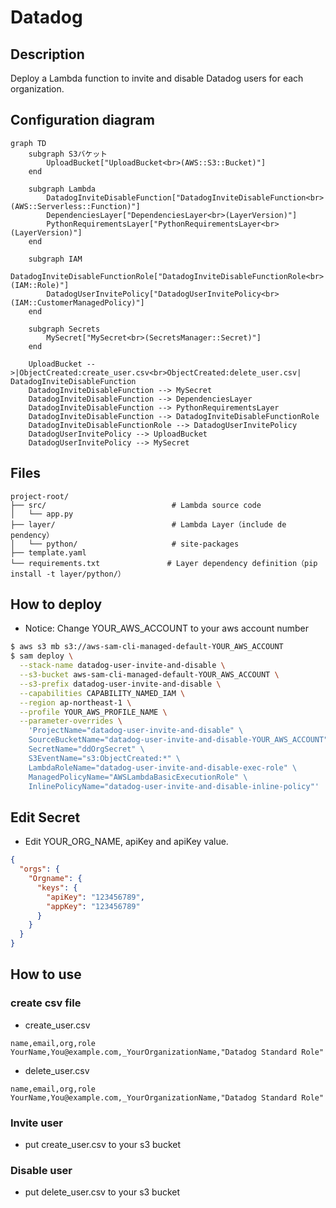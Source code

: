 # Datadog

## Description

Deploy a Lambda function to invite and disable Datadog users for each organization.

## Configuration diagram

```mermaid
graph TD
    subgraph S3バケット
        UploadBucket["UploadBucket<br>(AWS::S3::Bucket)"]
    end

    subgraph Lambda
        DatadogInviteDisableFunction["DatadogInviteDisableFunction<br>(AWS::Serverless::Function)"]
        DependenciesLayer["DependenciesLayer<br>(LayerVersion)"]
        PythonRequirementsLayer["PythonRequirementsLayer<br>(LayerVersion)"]
    end

    subgraph IAM
        DatadogInviteDisableFunctionRole["DatadogInviteDisableFunctionRole<br>(IAM::Role)"]
        DatadogUserInvitePolicy["DatadogUserInvitePolicy<br>(IAM::CustomerManagedPolicy)"]
    end

    subgraph Secrets
        MySecret["MySecret<br>(SecretsManager::Secret)"]
    end

    UploadBucket -->|ObjectCreated:create_user.csv<br>ObjectCreated:delete_user.csv| DatadogInviteDisableFunction
    DatadogInviteDisableFunction --> MySecret
    DatadogInviteDisableFunction --> DependenciesLayer
    DatadogInviteDisableFunction --> PythonRequirementsLayer
    DatadogInviteDisableFunction --> DatadogInviteDisableFunctionRole
    DatadogInviteDisableFunctionRole --> DatadogUserInvitePolicy
    DatadogUserInvitePolicy --> UploadBucket
    DatadogUserInvitePolicy --> MySecret

```

## Files

```text
project-root/
├── src/                            # Lambda source code
│   └── app.py
├── layer/                          # Lambda Layer（include de pendency）
│   └── python/                     # site-packages
├── template.yaml                  
└── requirements.txt               # Layer dependency definition（pip install -t layer/python/）
```

## How to deploy

- Notice: Change YOUR_AWS_ACCOUNT to your aws account number

```bash
$ aws s3 mb s3://aws-sam-cli-managed-default-YOUR_AWS_ACCOUNT
$ sam deploy \
  --stack-name datadog-user-invite-and-disable \
  --s3-bucket aws-sam-cli-managed-default-YOUR_AWS_ACCOUNT \
  --s3-prefix datadog-user-invite-and-disable \
  --capabilities CAPABILITY_NAMED_IAM \
  --region ap-northeast-1 \
  --profile YOUR_AWS_PROFILE_NAME \
  --parameter-overrides \
    'ProjectName="datadog-user-invite-and-disable" \
    SourceBucketName="datadog-user-invite-and-disable-YOUR_AWS_ACCOUNT" \
    SecretName="ddOrgSecret" \
    S3EventName="s3:ObjectCreated:*" \
    LambdaRoleName="datadog-user-invite-and-disable-exec-role" \
    ManagedPolicyName="AWSLambdaBasicExecutionRole" \
    InlinePolicyName="datadog-user-invite-and-disable-inline-policy"'
```

## Edit Secret

- Edit YOUR_ORG_NAME, apiKey and apiKey value.

```json
{
  "orgs": {
    "Orgname": {
      "keys": {
        "apiKey": "123456789",
        "appKey": "123456789"
      }
    }
  }
}

```

## How to use

### create csv file

- create_user.csv

```csv
name,email,org,role
YourName,You@example.com,_YourOrganizationName,"Datadog Standard Role"
```

- delete_user.csv

```csv
name,email,org,role
YourName,You@example.com,_YourOrganizationName,"Datadog Standard Role"
```

### Invite user

- put create_user.csv to your s3 bucket

### Disable user

- put delete_user.csv to your s3 bucket
